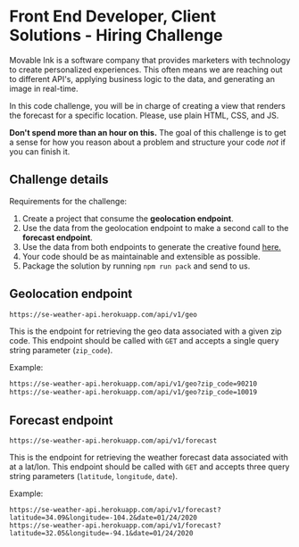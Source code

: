 # Front End Developer, Client Solutions - Hiring Challenge

Movable Ink is a software company that provides marketers with technology to create personalized experiences. This often means we are reaching out to different API's, applying business logic to the data, and generating an image in real-time.

In this code challenge, you will be in charge of creating a view that renders the forecast for a specific location. Please, use plain HTML, CSS, and JS.

**Don't spend more than an hour on this.** The goal of this challenge is to get a sense for how you reason about a problem and structure your code _not_ if you can finish it.

## Challenge details

Requirements for the challenge:

1. Create a project that consume the **geolocation endpoint**.
1. Use the data from the geolocation endpoint to make a second call to the **forecast endpoint**.
1. Use the data from both endpoints to generate the creative found [here.](/img/creative_mock_up.gif)
1. Your code should be as maintainable and extensible as possible.
1. Package the solution by running `npm run pack` and send to us.

## Geolocation endpoint

```sh
https://se-weather-api.herokuapp.com/api/v1/geo
```

This is the endpoint for retrieving the geo data associated with a given zip code. This endpoint should be called with `GET` and accepts a single query string parameter (`zip_code`).

Example:

```sh
https://se-weather-api.herokuapp.com/api/v1/geo?zip_code=90210
https://se-weather-api.herokuapp.com/api/v1/geo?zip_code=10019
```

## Forecast endpoint

```
https://se-weather-api.herokuapp.com/api/v1/forecast
```

This is the endpoint for retrieving the weather forecast data associated with at a lat/lon. This endpoint should be called with `GET` and accepts three query string parameters (`latitude`, `longitude`, `date`).

Example:

```
https://se-weather-api.herokuapp.com/api/v1/forecast?latitude=34.09&longitude=-104.2&date=01/24/2020
https://se-weather-api.herokuapp.com/api/v1/forecast?latitude=32.05&longitude=-94.1&date=01/24/2020
```
